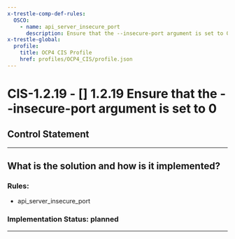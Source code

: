 ```yaml
---
x-trestle-comp-def-rules:
  OSCO:
    - name: api_server_insecure_port
      description: Ensure that the --insecure-port argument is set to 0
x-trestle-global:
  profile:
    title: OCP4 CIS Profile
    href: profiles/OCP4_CIS/profile.json
---
```


# CIS-1.2.19 - \[\] 1.2.19 Ensure that the --insecure-port argument is set to 0

## Control Statement

______________________________________________________________________

## What is the solution and how is it implemented?

<!-- For implementation status enter one of: implemented, partial, planned, alternative, not-applicable -->

<!-- Note that the list of rules under ### Rules: is read-only and changes will not be captured after assembly to JSON -->

<!-- Add control implementation description here for control: CIS-1.2.19 -->

### Rules:

  - api_server_insecure_port

### Implementation Status: planned

______________________________________________________________________
